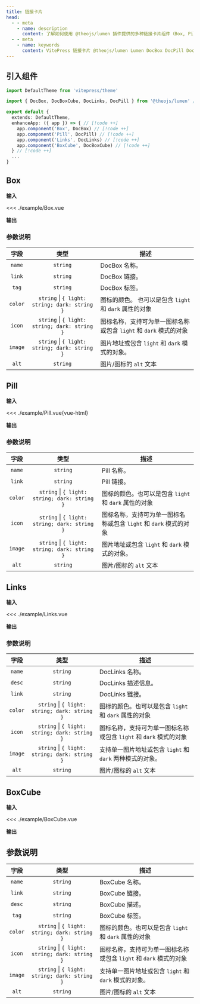 ```yaml
---
title: 链接卡片
head:
  - - meta
    - name: description
      content: 了解如何使用 @theojs/lumen 插件提供的多种链接卡片组件（Box, Pill, Links, BoxCube）在 VitePress 站点中创建美观且信息丰富的链接展示。本指南包含各组件的引入、使用示例和参数说明，支持 Iconify 图标和明暗模式。
  - - meta
    - name: keywords
      content: VitePress 链接卡片 @theojs/lumen Lumen DocBox DocPill DocLinks DocBoxCube UI组件 Vue组件 卡片组件 信息展示 Iconify theojs VitePress插件 light/dark模式 自定义链接
---
```


## 引入组件

```ts [.vitepress/theme/index.ts]
import DefaultTheme from 'vitepress/theme'

import { DocBox, DocBoxCube, DocLinks, DocPill } from '@theojs/lumen' // [!code ++]

export default {
  extends: DefaultTheme,
  enhanceApp: ({ app }) => { // [!code ++]
    app.component('Box', DocBox) // [!code ++]
    app.component('Pill', DocPill) // [!code ++]
    app.component('Links', DocLinks) // [!code ++]
    app.component('BoxCube', DocBoxCube) // [!code ++]
  } // [!code ++]
  ...
}
```

## Box

**输入**

<<< ./example/Box.vue

**输出**

<!--@include: ./example/Box.vue-->

### 参数说明

|  字段   |                     类型                      | 描述                                                                                                                                                                                                                           |
| :-----: | :-------------------------------------------: | ------------------------------------------------------------------------------------------------------------------------------------------------------------------------------------------------------------------------------ |
| `name`  |                   `string`                    | DocBox 名称。                                                                                                                                                                                                                  |
| `link`  |                   `string`                    | DocBox 链接。                                                                                                                                                                                                                  |
|  `tag`  |                   `string`                    | <Badge text="可选" /> DocBox 标签。                                                                                                                                                                                            |
| `color` | `string` \| `{ light: string; dark: string }` | <Badge text="可选" /> 图标的颜色。 也可以是包含 `light` 和 `dark` 属性的对象                                                                                                                                                   |
| `icon`  | `string` \| `{ light: string; dark: string }` | <Badge text="可选" /> 图标名称，支持<Pill name="iconify 图标" link="https://icon-sets.iconify.design/" icon="line-md:iconify2-static" color="#1769AA" alt="iconify icon" />可为单一图标名称或包含 `light` 和 `dark` 模式的对象 |
| `image` | `string` \| `{ light: string; dark: string }` | <Badge text="可选" /> 图片地址或包含 `light` 和 `dark` 模式的对象。                                                                                                                                                            |
|  `alt`  |                   `string`                    | <Badge text="可选" /> 图片/图标的 `alt` 文本                                                                                                                                                                                   |

## Pill

**输入**

<<< ./example/Pill.vue{vue-html}

**输出**

<!--@include: ./example/Pill.vue-->

### 参数说明

|  字段   |                     类型                      | 描述                                                                                                                                                                                                                           |
| :-----: | :-------------------------------------------: | ------------------------------------------------------------------------------------------------------------------------------------------------------------------------------------------------------------------------------ |
| `name`  |                   `string`                    | Pill 名称。                                                                                                                                                                                                                    |
| `link`  |                   `string`                    | <Badge text="可选" />Pill 链接。                                                                                                                                                                                               |
| `color` | `string` \| `{ light: string; dark: string }` | <Badge text="可选" /> 图标的颜色。也可以是包含 `light` 和 `dark` 属性的对象                                                                                                                                                    |
| `icon`  | `string` \| `{ light: string; dark: string }` | <Badge text="可选" /> 图标名称，支持<Pill name="iconify 图标" link="https://icon-sets.iconify.design/" icon="line-md:iconify2-static" color="#1769AA" alt="iconify icon" />可为单一图标名称或包含 `light` 和 `dark` 模式的对象 |
| `image` | `string` \| `{ light: string; dark: string }` | <Badge text="可选" /> 图片地址或包含 `light` 和 `dark` 模式的对象。                                                                                                                                                            |
|  `alt`  |                   `string`                    | <Badge text="可选" /> 图片/图标的 `alt` 文本                                                                                                                                                                                   |

## Links

**输入**

<<< ./example/Links.vue

**输出**

<!--@include: ./example/Links.vue-->

### 参数说明

|  字段   |                     类型                      | 描述                                                                                                                                                                                                                           |
| :-----: | :-------------------------------------------: | ------------------------------------------------------------------------------------------------------------------------------------------------------------------------------------------------------------------------------ |
| `name`  |                   `string`                    | DocLinks 名称。                                                                                                                                                                                                                |
| `desc`  |                   `string`                    | <Badge text="可选" /> DocLinks 描述信息。                                                                                                                                                                                      |
| `link`  |                   `string`                    | DocLinks 链接。                                                                                                                                                                                                                |
| `color` | `string` \| `{ light: string; dark: string }` | <Badge text="可选" /> 图标的颜色。也可以是包含 `light` 和 `dark` 属性的对象                                                                                                                                                    |
| `icon`  | `string` \| `{ light: string; dark: string }` | <Badge text="可选" /> 图标名称，支持<Pill name="iconify 图标" link="https://icon-sets.iconify.design/" icon="line-md:iconify2-static" color="#1769AA" alt="iconify icon" />可为单一图标名称或包含 `light` 和 `dark` 模式的对象 |
| `image` | `string` \| `{ light: string; dark: string }` | <Badge text="可选" /> 支持单一图片地址或包含 `light` 和 `dark` 两种模式的对象。                                                                                                                                                |
|  `alt`  |                   `string`                    | <Badge text="可选" /> 图片/图标的 `alt` 文本                                                                                                                                                                                   |

## BoxCube

**输入**

<<< ./example/BoxCube.vue

**输出**

<!--@include: ./example/BoxCube.vue-->

## 参数说明

|  字段   |                     类型                      | 描述                                                                                                                                                                                                                           |
| :-----: | :-------------------------------------------: | ------------------------------------------------------------------------------------------------------------------------------------------------------------------------------------------------------------------------------ |
| `name`  |                   `string`                    | BoxCube 名称。                                                                                                                                                                                                                 |
| `link`  |                   `string`                    | BoxCube 链接。                                                                                                                                                                                                                 |
| `desc`  |                   `string`                    | <Badge text="可选" /> BoxCube 描述。                                                                                                                                                                                           |
|  `tag`  |                   `string`                    | <Badge text="可选" /> BoxCube 标签。                                                                                                                                                                                           |
| `color` | `string` \| `{ light: string; dark: string }` | <Badge text="可选" /> 图标的颜色。也可以是包含 `light` 和 `dark` 属性的对象                                                                                                                                                    |
| `icon`  | `string` \| `{ light: string; dark: string }` | <Badge text="可选" /> 图标名称，支持<Pill name="iconify 图标" link="https://icon-sets.iconify.design/" icon="line-md:iconify2-static" color="#1769AA" alt="iconify icon" />可为单一图标名称或包含 `light` 和 `dark` 模式的对象 |
| `image` | `string` \| `{ light: string; dark: string }` | <Badge text="可选" /> 支持单一图片地址或包含 `light` 和 `dark` 模式的对象。                                                                                                                                                    |
|  `alt`  |                   `string`                    | <Badge text="可选" /> 图片/图标的 `alt` 文本                                                                                                                                                                                   |
